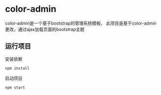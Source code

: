 # color-admin
color-admin是一个基于bootstrap的管理系统模板，
此项目是基于color-admin更改，通过ajax加载页面的bootstrap主题

## 运行项目

安装依赖
```bash
npm install
```

启动项目
```bash
npm start
```
